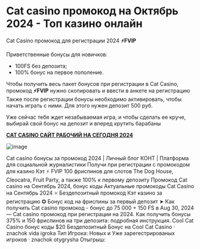 # Cat casino промокод на Октябрь 2024 - Топ казино онлайн

Cat Casino промокод для регистрации 2024 **⚡FVIP**

Приветственные бонусы для новичков:
- 100FS без депозита;
- 100% бонус на первое пополение.

Чтобы получить весь пакет бонусов при регистрации в Cat Casino, промокод **⚡FVIP** нужно скопировать и ввести в анкете на регистрацию
Также после регистрации бонусы необходимо активировать, чтобы начать играть с ними. Для этого нужен депозит 500 руб.

Уже сейчас тебя ждет незабываемая игра, и чтобы сделать ее круче, выбирай свой бонус на депозит и вперед крутить барабаны 

**[CAT CASINO САЙТ РАБОЧИЙ НА СЕГОДНЯ 2024](https://linksc.ru/cat_fvip)**

![image](https://github.com/user-attachments/assets/885f67e2-fe99-4819-ab19-3c6dbced9153)


Cat casino бонусы за промокод 2024 | Личный блог КОНТ | Платформа для социальной журналистики Получи при регистрации с промокодом для казино Кэт ⚡️ FVIP 100 фриспинов для слотов The Dog House, Cleocatra, Fruit Party, а также 100% к первому депозиту Промокод Cat casino на Сентябрь 2024, бонус коды Актуальные промокоды Cat Casino на Сентябрь 2024 ⭐️ Бездепозитный промокод Кэт казино за регистрацию ✪ Бонус код на фриспины за первый депозит ➤ Как получить Cat casino промокод - бонус до 75 000 + 150 FS в Aug 30, 2024 — Cat casino промокод при регистрации на 2024. Как получить бонусы 375% и 150 фриспинов на три депозита: подробная инструкция. Cool Cat Casino бонус коды $20 Бездепозитный Бонус на Cool Cat Casino · znachok vida igroka Тип Игрока: Новых и Уже зарегестрированых игроков · znachok otygrysha Отыгрыш:
